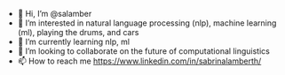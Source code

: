 - 👋 Hi, I’m @salamber
- 👀 I’m interested in natural language processing (nlp), machine learning (ml), playing the drums, and cars
- 🌱 I’m currently learning nlp, ml
- 💞️ I’m looking to collaborate on the future of computational linguistics
- 📫 How to reach me https://www.linkedin.com/in/sabrinalamberth/

<!---
brina-the-witch/brina-the-witch is a ✨ special ✨ repository because its `README.md` (this file) appears on your GitHub profile.
You can click the Preview link to take a look at your changes.
--->
